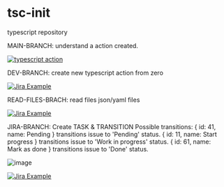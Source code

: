 # tsc-init
typescript repository

MAIN-BRANCH: understand a action created.

[![typescript action](https://github.com/rodrigociro/tsc-init/actions/workflows/main.yml/badge.svg)](https://github.com/rodrigociro/tsc-init/actions/workflows/main.yml)

DEV-BRANCH: create new typescript action from zero

[![Jira Example](https://github.com/rodrigociro/tsc-init/actions/workflows/main.yml/badge.svg)](https://github.com/rodrigociro/tsc-init/actions/workflows/main.yml)

READ-FILES-BRACH: read files json/yaml files

[![Jira Example](https://github.com/rodrigociro/tsc-init/actions/workflows/main.yml/badge.svg)](https://github.com/rodrigociro/tsc-init/actions/workflows/main.yml)

JIRA-BRANCH: Create TASK & TRANSITION
Possible transitions:
{ id: 41, name: Pending } transitions issue to 'Pending' status.
{ id: 11, name: Start progress } transitions issue to 'Work in progress' status.
{ id: 61, name: Mark as done } transitions issue to 'Done' status.

![image](https://github.com/rodrigociro/tsc-init/assets/23638418/5437825f-0dd7-477f-9cff-d2a450cd23ed)



[![Jira Example](https://github.com/rodrigociro/tsc-init/actions/workflows/main.yml/badge.svg)](https://github.com/rodrigociro/tsc-init/actions/workflows/main.yml)

